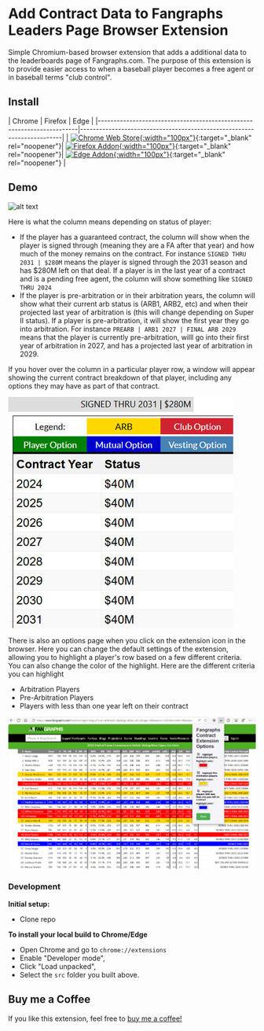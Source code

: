 # Add Contract Data to Fangraphs Leaders Page Browser Extension

Simple Chromium-based browser extension that adds a additional data to the leaderboards page of Fangraphs.com. The purpose of this extension is to provide easier access to when a baseball player becomes a free agent or in baseball terms "club control".

## Install

| Chrome | Firefox | Edge |
|-----------------------------------------------------------------------|------------------------------------------------------------------------|
| [![Chrome Web Store](https://fonts.gstatic.com/s/i/productlogos/chrome_store/v7/192px.svg){:width="100px"}](https://chromewebstore.google.com/detail/add-contract-data-to-fang/hbbchlicgmhahkalfmebjbpkgfjbpidh){:target="_blank" rel="noopener"}| [![Firefox Addon](https://upload.wikimedia.org/wikipedia/commons/thumb/a/a0/Firefox_logo%2C_2019.svg/1920px-Firefox_logo%2C_2019.svg.png){:width="100px"}](https://addons.mozilla.org/en-US/firefox/addon/add-contract-data-to-fangraphs/){:target="_blank" rel="noopener"}| [![Edge Addon](https://static-00.iconduck.com/assets.00/microsoft-edge-icon-2048x2048-c1i8mtto.png){:width="100px"}](https://microsoftedge.microsoft.com/addons/detail/add-contract-data-to-fang/pkiakkindmodolhgmgegjcoobfnefamg){:target="_blank" rel="noopener"} |

## Demo

![alt text](..//images/demo.gif)

Here is what the column means depending on status of player:

- If the player has a guaranteed contract, the column will show when the player is signed through (meaning they are a FA after that year) and how much of the money remains on the contract. For instance `SIGNED THRU 2031 | $280M` means the player is signed through the 2031 season and has $280M left on that deal. If a player is in the last year of a contract and is a pending free agent, the column will show something like `SIGNED THRU 2024`
- If the player is pre-arbitration or in their arbitration years, the column will show what their current arb status is (ARB1, ARB2, etc) and when their projected last year of arbitration is (this will change depending on Super II status). If a player is pre-arbitration, it will show the first year they go into arbitration. For instance `PREARB | ARB1 2027 | FINAL ARB 2029` means that the player is currently pre-arbitration, willl go into their first year of arbitration in 2027, and has a projected last year of arbitration in 2029.

If you hover over the column in a particular player row, a window will appear showing the current contract breakdown of that player, including any options they may have as part of that contract.

![alt text](..//images/contract-breakdown.png)

There is also an options page when you click on the extension icon in the browser. Here you can change the default settings of the extension, allowing you to highlight a player's row based on a few different criteria. You can also change the color of the highlight. Here are the different criteria you can highlight

- Arbitration Players
- Pre-Arbitration Players
- Players with less than one year left on their contract

![alt text](../images/options.png)


### Development

**Initial setup:**

- Clone repo

**To install your local build to Chrome/Edge**

- Open Chrome and go to `chrome://extensions`
- Enable "Developer mode",
- Click "Load unpacked",
- Select the `src` folder you built above.


## Buy me a Coffee
If you like this extension, feel free to [buy me a coffee!](https://buymeacoffee.com/isaacrlevin)
